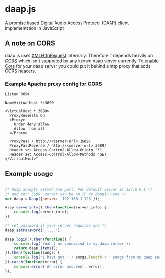 # daap.js

A promise based Digital Audio Access Protocol (DAAP) client implementation in JavaScript

## A note on CORS

daap.js uses [XMLHttpRequest](https://developer.mozilla.org/en-US/docs/Web/API/XMLHttpRequest)
internally. Therefore it depends heavily on [CORS](https://developer.mozilla.org/en-US/docs/Web/HTTP/Access_control_CORS)
which isn't supported by any known daap server currently. To [enable Cors](https://www.w3.org/wiki/CORS_Enabled)
for your daap server you could put it behind a http proxy that adds CORS
headers.

### Example Apache proxy config for CORS
```
Listen 3690

NameVirtualHost *:3690

<VirtualHost *:3690>
  ProxyRequests On
  <Proxy>
    Order deny,allow
    Allow from all
  </Proxy>

  ProxyPass / http://<server-url>:3689/
  ProxyPassReverse / http://<server-url>:3689/
  Header set Access-Control-Allow-Origin "*"
  Header set Access-Control-Allow-Methods "GET
</VirtualHost>"
```

## Example usage
```javascript

/* Daap accepts server and port. Per default server is 127.0.0.1 */
/* and port 3689. server can be an IP or domain name */
var daap = Daap({server: '192.168.1.123'});

daap.serverinfo().then(function(server_info) {
    console.log(server_info);
})

/* set password if your server requires one */
daap.setPassword('.....');

daap.login().then(function() {
    console.log('Yeah I am connected to my daap server');
    return daap.items();
}).then(function(songs) {
    console.log('I have got ' + songs.length + ' songs from my daap server');
}).catch(function(error) {
    console.error('An error occured', error);
});
```
